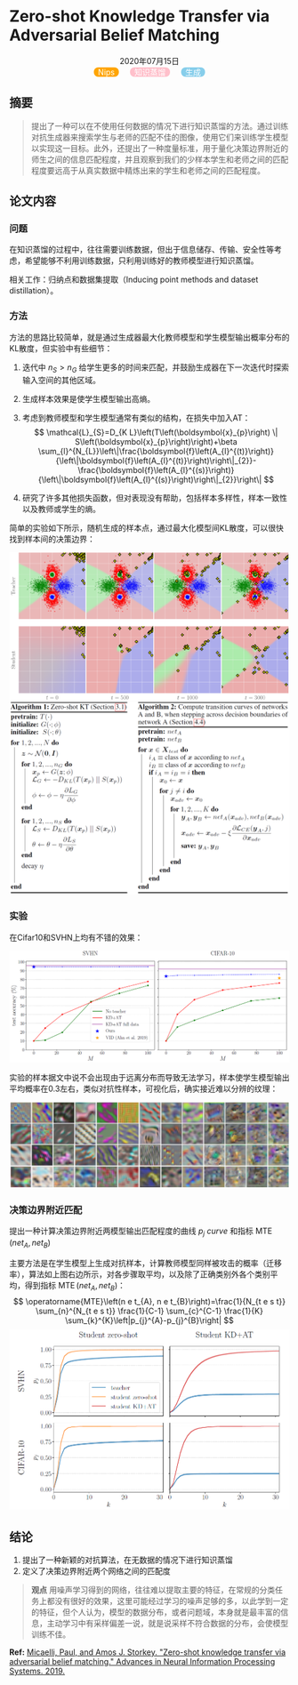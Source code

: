 # **Zero-shot Knowledge Transfer via Adversarial Belief Matching**

<center>2020年07月15日</center>

<center>
    <span style="background:orange;border-radius:8px;color:white">&nbsp Nips &nbsp</span> &nbsp &nbsp
    <span style="background:pink;border-radius:8px;color:white">&nbsp 知识蒸馏 &nbsp</span> &nbsp &nbsp
    <span style="background:SkyBlue;border-radius:8px;color:white">&nbsp 生成 &nbsp</span>
</center> 



## **摘要**

> 提出了一种可以在不使用任何数据的情况下进行知识蒸馏的方法。通过训练对抗生成器来搜索学生与老师的匹配不佳的图像，使用它们来训练学生模型以实现这一目标。此外，还提出了一种度量标准，用于量化决策边界附近的师生之间的信息匹配程度，并且观察到我们的少样本学生和老师之间的匹配程度要远高于从真实数据中精炼出来的学生和老师之间的匹配程度。

## **论文内容**

### 问题

在知识蒸馏的过程中，往往需要训练数据，但出于信息储存、传输、安全性等考虑，希望能够不利用训练数据，只利用训练好的教师模型进行知识蒸馏。

相关工作：归纳点和数据集提取（Inducing point methods and dataset distillation）。

### 方法

方法的思路比较简单，就是通过生成器最大化教师模型和学生模型输出概率分布的KL散度，但实验中有些细节：

1. 迭代中 $n_S > n_G$ 给学生更多的时间来匹配，并鼓励生成器在下一次迭代时探索输入空间的其他区域。

2. 生成样本效果是使学生模型输出高熵。

3. 考虑到教师模型和学生模型通常有类似的结构，在损失中加入AT：
   $$
   \mathcal{L}_{S}=D_{K L}\left(T\left(\boldsymbol{x}_{p}\right) \| S\left(\boldsymbol{x}_{p}\right)\right)+\beta \sum_{l}^{N_{L}}\left\|\frac{\boldsymbol{f}\left(A_{l}^{(t)}\right)}{\left\|\boldsymbol{f}\left(A_{l}^{(t)}\right)\right\|_{2}}-\frac{\boldsymbol{f}\left(A_{l}^{(s)}\right)}{\left\|\boldsymbol{f}\left(A_{l}^{(s)}\right)\right\|_{2}}\right\|
   $$

4. 研究了许多其他损失函数，但对表现没有帮助，包括样本多样性，样本一致性以及教师或学生的熵。

简单的实验如下所示，随机生成的样本点，通过最大化模型间KL散度，可以很快找到样本间的决策边界：

<img src="figure\image-20200715121755855.png" alt="image-20200715121755855" style="zoom:50%;" />

<img src="figure\image-20200715115917043.png" alt="image-20200715115917043" style="zoom:50%;" />

### 实验

在Cifar10和SVHN上均有不错的效果：

<img src="figure\image-20200715152657220.png" alt="image-20200715152657220" style="zoom:50%;" />

实验的样本据文中说不会出现由于远离分布而导致无法学习，样本使学生模型输出平均概率在0.3左右，类似对抗性样本，可视化后，确实接近难以分辨的纹理：

<img src="figure\image-20200715152849219.png" alt="image-20200715152849219" style="zoom:50%;" />

### 决策边界附近匹配

提出一种计算决策边界附近两模型输出匹配程度的曲线 $p_j \ curve$ 和指标 $\operatorname{MTE}\left(n e t_{A}, n e t_{B}\right)$

主要方法是在学生模型上生成对抗样本，计算教师模型同样被攻击的概率（迁移率），算法如上图右边所示，对各步骤取平均，以及除了正确类别外各个类别平均，得到指标 $\operatorname{MTE}\left(n e t_{A}, n e t_{B}\right)$：
$$
\operatorname{MTE}\left(n e t_{A}, n e t_{B}\right)=\frac{1}{N_{t e s t}} \sum_{n}^{N_{t e s t}} \frac{1}{C-1} \sum_{c}^{C-1} \frac{1}{K} \sum_{k}^{K}\left|p_{j}^{A}-p_{j}^{B}\right|
$$
<img src="figure\image-20200715154336876.png" alt="image-20200715154336876" style="zoom:50%;" />

## **结论**

1. 提出了一种新颖的对抗算法，在无数据的情况下进行知识蒸馏
2. 定义了决策边界附近两个网络之间的匹配度

> **观点** 用噪声学习得到的网络，往往难以提取主要的特征，在常规的分类任务上都没有很好的效果，这里可能经过学习的噪声足够的多，以此学到一定的特征，但个人认为，模型的数据分布，或者问题域，本身就是最丰富的信息，主动学习中有采样偏差一说，就是说采样不符合数据的分布，会使模型训练不佳。

**Ref:**  [Micaelli, Paul, and Amos J. Storkey. "Zero-shot knowledge transfer via adversarial belief matching." Advances in Neural Information Processing Systems. 2019.](http://papers.nips.cc/paper/9151-zero-shot-knowledge-transfer-via-adversarial-belief-matching.pdf)